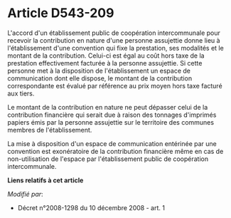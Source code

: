 # Article D543-209

L'accord d'un établissement public de coopération intercommunale pour recevoir la contribution en nature d'une personne
assujettie donne lieu à l'établissement d'une convention qui fixe la prestation, ses modalités et le montant de la
contribution. Celui-ci est égal au coût hors taxe de la prestation effectivement facturée à la personne assujettie. Si cette
personne met à la disposition de l'établissement un espace de communication dont elle dispose, le montant de la contribution
correspondante est évalué par référence au prix moyen hors taxe facturé aux tiers. 

Le montant de la contribution en nature ne peut dépasser celui de la contribution financière qui serait due à raison des
tonnages d'imprimés papiers émis par la personne assujettie sur le territoire des communes membres de l'établissement. 

La mise à disposition d'un espace de communication entérinée par une convention est exonératoire de la contribution
financière même en cas de non-utilisation de l'espace par l'établissement public de coopération intercommunale.

**Liens relatifs à cet article**

_Modifié par_:

  - Décret n°2008-1298 du 10 décembre 2008 - art. 1
